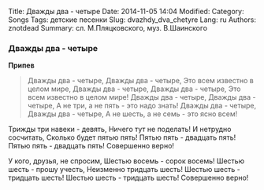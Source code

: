 Title: Дважды два - четыре
Date: 2014-11-05 14:04
Modified: 
Category: Songs
Tags: детские песенки
Slug: dvazhdy_dva_chetyre
Lang: ru
Authors: znotdead
Summary: сл. М.Пляцковского, муз. В.Шаинского

### Дважды два - четыре

**Припев**
>Дважды два - четыре,
Дважды два - четыре,
Это всем известно в целом мире,
Дважды два - четыре,
Дважды два - четыре,
Это всем известно в целом мире!
Дважды два - четыре,
Дважды два - четыре,
А не три, а не пять - это надо знать!
Дважды два - четыре,
Дважды два - четыре,
А не шесть, а не семь - это ясно всем!

Трижды три навеки - девять,
Ничего тут не поделать!
И нетрудно сосчитать,
Сколько будет пятью пять!
Пятью пять - двадцать пять!
Пятью пять - двадцать пять!
Совершенно верно!

У кого, друзья, не спросим,
Шестью восемь - сорок восемь!
Шестью шесть - прошу учесть,
Неизменно тридцать шесть!
Шестью шесть - тридцать шесть!
Шестью шесть - тридцать шесть!
Совершенно верно!
